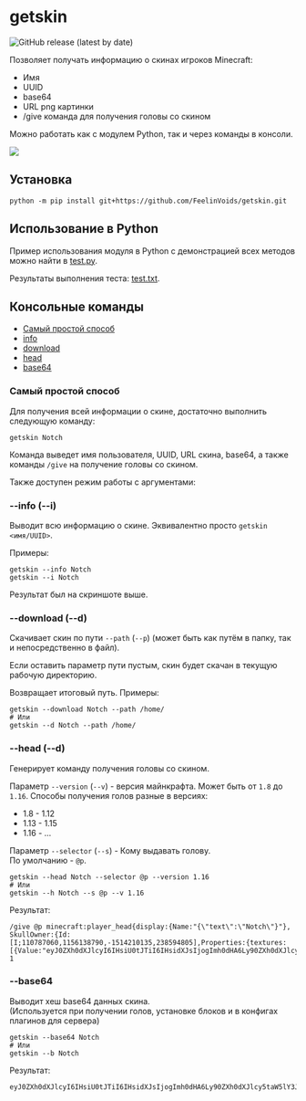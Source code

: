 # getskin
![GitHub release (latest by date)](https://img.shields.io/github/v/release/FeelinVoids_/getskin)

Позволяет получать информацию о скинах игроков Minecraft:
- Имя
- UUID
- base64
- URL png картинки
- /give команда для получения головы со скином

Можно работать как с модулем Python, так и через команды в консоли.

![](https://i.imgur.com/qPk9fr3.png)

## Установка

    python -m pip install git+https://github.com/FeelinVoids/getskin.git

## Использование в Python

Пример использования модуля в Python с демонстрацией всех
методов можно найти в [test.py](./test/test.py).

Результаты выполнения теста: [test.txt](./test/).

## Консольные команды

- [Самый простой способ](#simple)
- [info](#info)
- [download](#download)
- [head](#head)
- [base64](#base64)

### Самый простой способ<a name="simple"></a>
Для получения всей информации о скине, достаточно выполнить следующую команду:

    getskin Notch

Команда выведет имя пользователя, UUID, URL скина, base64, а также команды
`/give` на получение головы со скином.

Также доступен режим работы с аргументами:

### --info (--i)<a name="info"></a>
Выводит всю информацию о скине. Эквивалентно просто `getskin <имя/UUID>`.

Примеры:

    getskin --info Notch
    getskin --i Notch

Результат был на скриншоте выше.

### --download (--d)<a name="download"></a>
Скачивает скин по пути `--path` (`--p`) (может быть как путём в папку, так и непосредственно в файл).

Если оставить параметр пути пустым, скин будет скачан в текущую
рабочую директорию.

Возвращает итоговый путь. Примеры:

    getskin --download Notch --path /home/
    # Или
    getskin --d Notch --path /home/

### --head (--d)<a name="head"></a>
Генерирует команду получения головы со скином.  

Параметр `--version` (`--v`) - версия майнкрафта. Может быть от `1.8` до `1.16`.
Способы получения голов разные в версиях:
- 1.8 - 1.12
- 1.13 - 1.15
- 1.16 - ... 

Параметр `--selector` (`--s`) - Кому выдавать голову.  
По умолчанию - `@p`.

    getskin --head Notch --selector @p --version 1.16
    # Или
    getskin --h Notch --s @p --v 1.16

Результат:

    /give @p minecraft:player_head{display:{Name:"{\"text\":\"Notch\"}"}, SkullOwner:{Id:[I;110787060,1156138790,-1514210135,238594805],Properties:{textures:[{Value:"eyJ0ZXh0dXJlcyI6IHsiU0tJTiI6IHsidXJsIjogImh0dHA6Ly90ZXh0dXJlcy5taW5lY3JhZnQubmV0L3RleHR1cmUvMjkyMDA5YTQ5MjViNThmMDJjNzdkYWRjM2VjZWYwN2VhNGM3NDcyZjY0ZTBmZGMzMmNlNTUyMjQ4OTM2MjY4MCJ9fX0="}]}}} 1


### --base64<a name="base64"></a>
Выводит хеш base64 данных скина.  
(Используется при получении голов, установке блоков и в конфигах плагинов для сервера)

    getskin --base64 Notch
    # Или
    getskin --b Notch

Результат:

    eyJ0ZXh0dXJlcyI6IHsiU0tJTiI6IHsidXJsIjogImh0dHA6Ly90ZXh0dXJlcy5taW5lY3JhZnQubmV0L3RleHR1cmUvMjkyMDA5YTQ5MjViNThmMDJjNzdkYWRjM2VjZWYwN2VhNGM3NDcyZjY0ZTBmZGMzMmNlNTUyMjQ4OTM2MjY4MCJ9fX0=